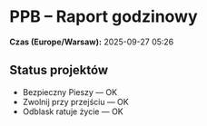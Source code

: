 # PPB – Raport godzinowy
**Czas (Europe/Warsaw):** 2025-09-27 05:26

## Status projektów
- Bezpieczny Pieszy — OK
- Zwolnij przy przejściu — OK
- Odblask ratuje życie — OK

